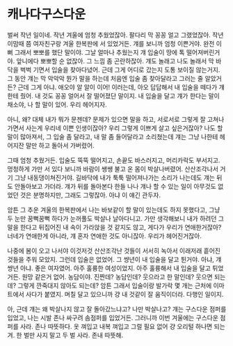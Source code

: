 # 캐나다구스다운

벌써 작년 일이네. 작년 겨울에 엄청 추웠었잖아. 팔다리 막 꽁꽁 얼고 그랬었잖아. 작년 이맘때 쯤 여자친구랑 겨울 한복판에 서 있었거든. 걔를 보니까 엄청 이쁜거야. 완전 이뻐 그래서 뽀뽀를 했단 말이야. 그날 얼마나 추웠는지 걔 입술이 땅에 톡 떨어져버린거야. 앞니에다 뽀뽀할 순 없잖아. 그 느낌 좀 곤란하잖아. 걔도 놀래고 나도 놀래서 막 바닥을 벅벅 기면서 입술을 찾아다녔어. 근데 그게 어디로 갔는지 도통 보이질 않는거지. 그 동안 걔는 막 악악악 뭔가 말을 하는데 처음엔 입술 좀 찾아달라고 그러는 줄 알았거든? 근데 그게 아냐. 애오야 알 알이 이어! 이러는데, 아오 답답해서 내 입술을 떼다가 걔한테 줬어. 내 것도 꽁꽁 얼어서 잘 떨어졌단 말이지. 내 입술을 달고 걔가 한다는 말이 채소야, 나 할 말이 있어. 우리 헤어지자. 

아니, 왜? 대체 내가 뭐가 문젠데? 문제가 있으면 말을 하고, 서로서로 그렇게 잘 고쳐나가면서 사는게 우리네 이쁜 인생이잖아? 우리 그렇게 이쁘게 살고 싶은거잖아? 나도 할 말이 많아져서, 그 입술 좀 달라고, 내 말 좀 들어달라고 소리쳤는데 걔는 그냥 나한테 헤어지잔 말만 하고 돌아서 가버렸어. 

그때 엄청 추웠거든. 입술도 뚝뚝 떨어지고, 손끝도 바스러지고, 머리카락도 부서지고. 멍청하게 가만 서 있다 보니까 바람이 쌩쌩 불고 온 몸이 박살나버렸어. 산산조각나서 거기 그냥 내동댕이쳐진거야. 길바닥에 내가 툭툭 떨어져나가는 소리가 나는데도 걔는 뒤도 안돌아보고 가더라. 걔가 뒤를 돌아본다 한들 나나 걔나 할 수 있는 일이 아무것도 없었던 것은 분명하지만, 그래도 그렇잖아. 아냐 이 얘긴 관두자. 

암튼 그 추운 겨울의 한복판에서 나는 바보같이 할 말이 있는데도 하지 못했다고, 그냥 두 눈만 꿈뻑꿈뻑 하다가 눈꺼풀도 박살나 날아다니고. 가만 생각해보니 내가 하려던 그 말을 한다고 뒤집어진 내 속이 가라앉을 것 같지도 않고, 게다가 우리가 연애한거잖아? 너네가 연애한게 아니라, 걔 혼자 연애한 것도 아니잖아. 우리가 헤어진거잖아.

나중에 봄이 오고 나서야 이것저것 산산조각난 것들이 서서히 녹아서 이래저래 흩어진 것들을 주워 모았지. 그런데 입술은 없었어. 그 썅년이 내 입술을 달고 튄거야. 아냐, 걔 썅년 아냐. 좋은 여자였어. 아주 훌륭한 여성이었지. 아주 훌륭해서 내 입술을 달고 튀었거든. 원망 같은거 없어. 농담이야. 진짠데? 농담인데? 웃으라고 한 말인데? 웃으면 되는데? 그렇게 깐죽대지 않아도 되는데? 암튼 그래서 입술이랑 발가락 몇 개는 근처에 이마트에서 사다가 붙였지. 며칠 달고 있으니까 걍 내 것같이 잘 움직이더라. 다행인 일이지. 

아, 근데 걔는 왜 박살나지 않고 잘 돌아갔느냐고? 나만 박살나고? 걔는 구스다운 점퍼를 입었고, 나는 시발 존나 싸구려 솜점퍼를 입었거든. 그러니까 이번 겨울에는 구스다운 점퍼를 사라. 존나 따뜻하다. 옷 껴입고 내복 껴입고 그럴 필요 없어 걍 오리털 하나면 되는겨. 한 벌만 사지 말고 두 벌 사라. 존내 따뜻해.
